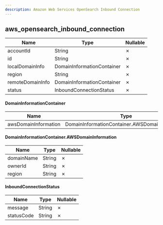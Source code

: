 ```yaml
---
description: Amazon Web Services OpenSearch Inbound Connection
---
```

aws_opensearch_inbound_connection
---------------------------------

| **Name**         | **Type**                   | **Nullable** |
| ---------------- | -------------------------- | ------------ |
| accountId        | String                     | &cross;      |
| id               | String                     | &cross;      |
| localDomainInfo  | DomainInformationContainer | &cross;      |
| region           | String                     | &cross;      |
| remoteDomainInfo | DomainInformationContainer | &cross;      |
| status           | InboundConnectionStatus    | &cross;      |

#### DomainInformationContainer
| **Name**             | **Type**                                        | **Nullable** |
| -------------------- | ----------------------------------------------- | ------------ |
| awsDomainInformation | DomainInformationContainer.AWSDomainInformation | &cross;      |

#### DomainInformationContainer.AWSDomainInformation
| **Name**   | **Type** | **Nullable** |
| ---------- | -------- | ------------ |
| domainName | String   | &cross;      |
| ownerId    | String   | &cross;      |
| region     | String   | &cross;      |

#### InboundConnectionStatus
| **Name**   | **Type** | **Nullable** |
| ---------- | -------- | ------------ |
| message    | String   | &cross;      |
| statusCode | String   | &cross;      |
